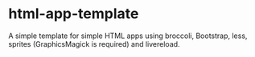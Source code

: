 html-app-template
=================

A simple template for simple HTML apps using broccoli, Bootstrap, less, sprites (GraphicsMagick is required) and livereload.
